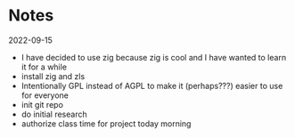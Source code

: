 # Notes

2022-09-15
- I have decided to use zig because zig is cool and I have wanted to learn it for a while
- install zig and zls
- Intentionally GPL instead of AGPL to make it (perhaps???) easier to use for everyone
- init git repo
- do initial research
- authorize class time for project today morning
